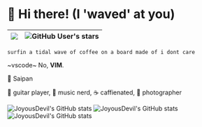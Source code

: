 # 🌊 Hi there! (I 'waved' at you)

![](https://komarev.com/ghpvc/?username=joyousdevil) | ![GitHub User's stars](https://img.shields.io/github/stars/joyousdevil) |
--- | --- |

```surfin a tidal wave of coffee on a board made of i dont care```

~vscode~ No, **VIM**.

📍 Saipan

🎸 guitar player, 🎵 music nerd, ☕ caffienated, 📸 photographer

![JoyousDevil's GitHub stats](https://github-readme-stats.vercel.app/api?username=joyousdevil)
![JoyousDevil's GitHub stats](https://github-readme-streak-stats.herokuapp.com/?user=joyousdevil&theme=light&hide_border=false)
![JoyousDevil's GitHub stats](https://github-readme-stats.vercel.app/api/top-langs/?username=joyousdevil&theme=light&hide_border=false&include_all_commits=true&count_private=true&layout=compact)
